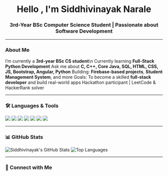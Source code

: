 <h1 align="center">Hello , I'm Siddhivinayak Narale</h1>
<h3 align="center">3rd-Year BSc Computer Science Student | Passionate about Software Development</h3>

---

###  About Me
I’m currently a **3rd-year BSc CS student**\n
Currently learning **Full-Stack Python Development**
Ask me about **C, C++, Core Java, SQL, HTML, CSS, JS, Bootstrap, Angular, Python**
Building: **Firebase-based projects**, **Student Management System**, and more
Goals: To become a skilled **full-stack developer** and build real-world apps
Hackathon participant | LeetCode & HackerRank solver

---

### 🛠️ Languages & Tools
<p align="left">
  <img src="https://img.shields.io/badge/C-00599C?style=for-the-badge&logo=c&logoColor=white"/>
  <img src="https://img.shields.io/badge/C++-00599C?style=for-the-badge&logo=c%2B%2B&logoColor=white"/>
  <img src="https://img.shields.io/badge/Java-ED8B00?style=for-the-badge&logo=java&logoColor=white"/>
  <img src="https://img.shields.io/badge/Python-3776AB?style=for-the-badge&logo=python&logoColor=white"/>
  <img src="https://img.shields.io/badge/HTML-E34F26?style=for-the-badge&logo=html5&logoColor=white"/>
  <img src="https://img.shields.io/badge/CSS-1572B6?style=for-the-badge&logo=css3&logoColor=white"/>
  <img src="https://img.shields.io/badge/JavaScript-F7DF1E?style=for-the-badge&logo=javascript&logoColor=black"/>
</p>

---

### 📊 GitHub Stats
![Siddhivinayak's GitHub Stats](https://github-readme-stats.vercel.app/api?username=siddhivinayakN&show_icons=true&theme=tokyonight)
![Top Languages](https://github-readme-stats.vercel.app/api/top-langs/?username=siddhivinayakN&layout=compact&theme=tokyonight)

---

### 🔗 Connect with Me
<p align="left">
  <a href="https://www.linkedin.com/in/your-link" target="_blank"><img src="https://img.shields.io/badge/LinkedIn-blue?style=f_
